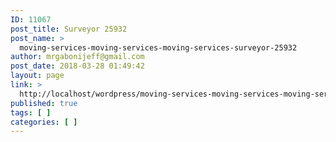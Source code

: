 ```yaml
---
ID: 11067
post_title: Surveyor 25932
post_name: >
  moving-services-moving-services-moving-services-surveyor-25932
author: mrgabonijeff@gmail.com
post_date: 2018-03-28 01:49:42
layout: page
link: >
  http://localhost/wordpress/moving-services-moving-services-moving-services-surveyor-25932/
published: true
tags: [ ]
categories: [ ]
---
```

